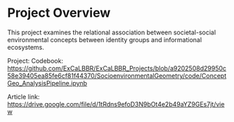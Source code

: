 # Project Overview

This project examines the relational association between societal-social environmental concepts between identity groups and informational ecosystems.

Project: 
Codebook: https://github.com/ExCaLBBR/ExCaLBBR_Projects/blob/a9202508d29950c58e39405ea85fe6cf81f44370/SocioenvironmentalGeometry/code/ConceptGeo_AnalysisPipeline.ipynb

Article link: https://drive.google.com/file/d/1tRdns9efoD3N9bOt4e2b49aYZ9GEs7jt/view
